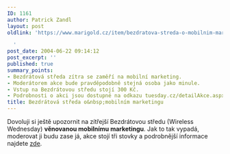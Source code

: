 ```yaml
---
ID: 1161
author: Patrick Zandl
layout: post
oldlink: 'https://www.marigold.cz/item/bezdratova-streda-o-mobilnim-marketingu

  '
post_date: 2004-06-22 09:14:12
post_excerpt: ''
published: true
summary_points:
- Bezdrátová středa zítra se zaměří na mobilní marketing.
- Moderátorem akce bude pravděpodobně stejná osoba jako minule.
- Vstup na Bezdrátovou středu stojí 300 Kč.
- Podrobnosti o akci jsou dostupné na odkazu tuesday.cz/detailAkce.aspx?id=190.
title: Bezdrátová středa o&nbsp;mobilním marketingu
---
```


<p>
Dovoluji si ještě upozornit na zítřejší Bezdrátovou středu (Wireless Wednesday) <strong>věnovanou mobilnímu marketingu</strong>. Jak to tak vypadá, moderovat ji budu zase já, akce stojí tři stovky a podrobnější informace najdete <a href="http://www.tuesday.cz/detailAkce.aspx?id=190">zde</a>.
</p>